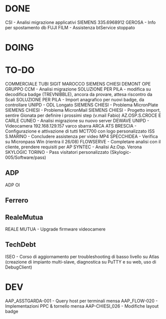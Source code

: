 # DONE
CSI - Analisi migrazione applicativi
SIEMENS 335.6968912
GEROSA - Info per spostamento db
FUJI FILM - Assistenza btService stoppato

# DOING


# TO-DO
COMMERCIALE TUBI
SIGIT MAROCCO
SIEMENS CHIESI
DEMONT
OPE GRUPPO CCM - Analisi migrazione
SOLUZIONE PER PILA - modifica su decodifica badge (TREVNIBBLE), ancora da provare, attesa riscontro da Scali
SOLUZIONE PER PILA - Import anagrafico per nuovi badge, da controllare
UNIPD - ODL Longato
SIEMENS CHIESI - Problema MicronPlate
SIEMENS CHIESI - Problema MicronMail
SIEMENS CHIESI - Progetto import, sentire Gionata per definire i prossimi step (v.mail Fabio)
AZ.OSP.S.CROCE E CARLE CUNEO - Analisi migrazione su nuovo server
DEWAVE
UNIPD - Videocamera 192.168.129.157 varco sbarra 
ARCA ATS BRESCIA - Configurazione e attivazione di tutti MCT700 con logo personalizzato
ISS S.MARINO - Concludere assistenza per video MP4 
SPECCHIDEA - Verifica su Micronpass Win (rientra il 26/08)
FLOWSERVE - Completare analisi con il cliente, prendere requisiti per AP
SYNTEC - Analisi Az.Osp. Verona
SKYLOGIC TORINO - Pass visitatori personalizzato (Skylogic-005/Software/pass)
## ADP
ADP OI
## Ferrero
## RealeMutua
REALE MUTUA - Upgrade firmware videocamere

## TechDebt
ISEO - Corso di aggiornamento per troubleshooting di basso livello su Atlas (creazione di impianto multi-slave, diagnostica su PuTTY e su web, uso di DebugClient)

# DEV

AAP_ASSTGARDA-001 - Query host per terminali mensa
AAP_FLOW-020 - Implementazioni PPC & tornello mensa
AAP-CHIESI_026 - Modifiche layout badge
